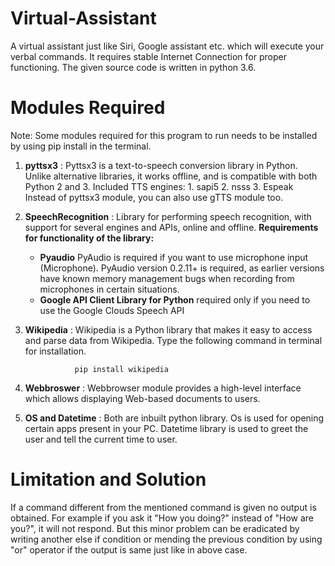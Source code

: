 # Virtual-Assistant
A virtual assistant just like Siri, Google assistant etc. which will execute your verbal commands. It requires stable Internet Connection for proper functioning. The given source code is written in python 3.6.

# Modules Required
Note: Some modules required for this program to run needs to be installed by using pip install <module name> in the terminal.
  
  1. **pyttsx3** : Pyttsx3 is a text-to-speech conversion library in Python. Unlike alternative libraries, it works offline, and is compatible with both Python 2 and 3.
              Included TTS engines:
                   1.  sapi5
                   2.  nsss
                   3.  Espeak
Instead of pyttsx3 module, you can also use gTTS module too.
  
  2. **SpeechRecognition** : Library for performing speech recognition, with support for several engines and APIs, online and offline.
     **Requirements for functionality of the library:**
      - **Pyaudio** PyAudio is required if you want to use microphone input (Microphone). PyAudio version 0.2.11+ is required, as earlier   versions have known memory management bugs when recording from microphones in certain situations.
      - **Google API Client Library for Python** required only if you need to use the Google Clouds Speech API      
      
  3. **Wikipedia** : Wikipedia is a Python library that makes it easy to access and parse data from Wikipedia. Type the following command in terminal for installation.           
  
                    pip install wikipedia
          
 4. **Webbroswer** : Webbrowser module provides a high-level interface which allows displaying Web-based documents to users.
  
 5. **OS and Datetime** : Both are inbuilt python library. Os is used for opening certain apps present in your PC. Datetime library is used to greet the user and tell the current time to user.
  
# Limitation and Solution

If a command different from the mentioned command is given no output is obtained. For example if you ask it "How you doing?" instead of "How are you?", it will not respond. But this minor problem can be eradicated by writing another else if condition or mending the previous condition by using "or" operator if the output is same just like in above case. 


